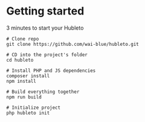 # Getting started

3 minutes to start your Hubleto

```
# Clone repo
git clone https://github.com/wai-blue/hubleto.git

# CD into the project's folder
cd hubleto

# Install PHP and JS dependencies
composer install
npm install

# Build everything together
npm run build

# Initialize project
php hubleto init
```
